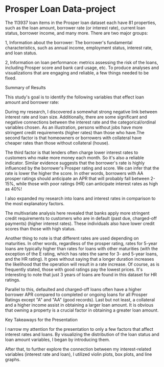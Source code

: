 # Prosper Loan Data-project
The 113937 loan items in the Prosper loan dataset each have 81 properties, such as the loan amount, borrower rate (or interest rate), current loan status, borrower income, and many more.
There are two major groups:

1, Information about the borrower: The borrower's fundamental characteristics, such as annual income, employment status, interest rate, and loan status.

2, Information on loan performance: metrics assessing the risk of the loans, including Prosper score and bank card usage, etc. To produce analyses and visualizations that are engaging and reliable, a few things needed to be fixed.

Summary of Results

This study's goal is to identify the following variables that effect loan amount and borrower rate:

During my research, I discovered a somewhat strong negative link between interest rate and loan size. Additionally, there are some significant and negative connections between the interest rate and the categorical/ordinal variables chosen. As an illustration, persons without jobs have more stringent credit requirements (higher rates) than those who have.The second factor is that homeowners or borrowers with collateral have cheaper rates than those without collateral (house).

The third factor is that lenders often charge lower interest rates to customers who make more money each month. So it's also a reliable indicator. Similar evidence suggests that the borrower's rate is highly influenced by the borrower's Prosper rating and score. We can infer that the rate is lower the higher the score. In other words, borrowers with AA prosper ratings should anticipate an APR that will probably fall between 2-15%, while those with poor ratings (HR) can anticipate interest rates as high as 40%!

I also expanded my research into loans and interest rates in comparison to the most explanatory factors.

The multivariate analysis here revealed that banks apply more stringent credit requirements to customers who are in default (past due, charged-off payments) (higher interest rates). These individuals also have lower credit scores than those with high status.

Another thing to note is that different rates are used depending on maturities. In other words, regardless of the prosper rating, rates for 5-year loans are typically higher than rates for loans with other maturities (with the exception of the E rating, which has rates the same for 3- and 5-year loans, and the HR rating). It goes without saying that a longer duration increases the likelihood that the operation will result in a rate increase. Of course, as is frequently stated, those with good ratings pay the lowest prices. It's interesting to note that just 3 years of loans are found in this dataset for HR ratings.

Parallel to this, defaulted and charged-off loans often have a higher borrower APR compared to completed or ongoing loans for all Prosper Ratings except "A" and "AA" (good records).
Last but not least, a collateral and a higher income assist in obtaining a larger loan amount. It is obvious that owning a property is a crucial factor in obtaining a greater loan amount.

Key Takeaways for the Presentation

I narrow my attention for the presentation to only a few factors that affect interest rates and loans. By visualizing the distribution of the loan status and loan amount variables, I began by introducing them.

After that, to further explore the connection between my interest-related variables (interest rate and loan), I utilized violin plots, box plots, and line graphs.
